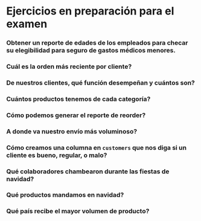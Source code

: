 # Ejercicios en preparación para el examen

### Obtener un reporte de edades de los empleados para checar su elegibilidad para seguro de gastos médicos menores.

### Cuál es la orden más reciente por cliente?

### De nuestros clientes, qué función desempeñan y cuántos son?

### Cuántos productos tenemos de cada categoría?

### Cómo podemos generar el reporte de reorder?

### A donde va nuestro envío más voluminoso?

### Cómo creamos una columna en `customers` que nos diga si un cliente es bueno, regular, o malo?


### Qué colaboradores chambearon durante las fiestas de navidad?

### Qué productos mandamos en navidad?

### Qué país recibe el mayor volumen de producto?
